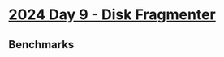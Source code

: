 # [2024 Day 9 - Disk Fragmenter](https://adventofcode.com/2024/day/9)

## Benchmarks

<!-- BEGIN benches -->
<!-- END benches -->
<!-- BEGIN other_benches -->
<!-- END other_benches -->